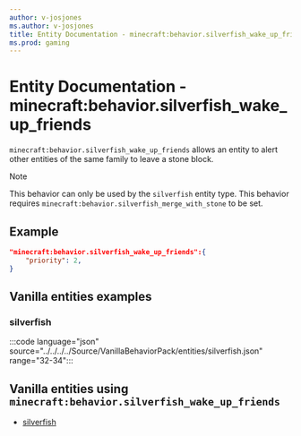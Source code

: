 ```yaml
---
author: v-josjones
ms.author: v-josjones
title: Entity Documentation - minecraft:behavior.silverfish_wake_up_friends
ms.prod: gaming
---
```


# Entity Documentation - minecraft:behavior.silverfish_wake_up_friends

`minecraft:behavior.silverfish_wake_up_friends` allows an entity to alert other entities of the same family to leave a stone block.

> [!NOTE]
> This behavior can only be used by the `silverfish` entity type.
> This behavior requires `minecraft:behavior.silverfish_merge_with_stone` to be set.

## Example

```json
"minecraft:behavior.silverfish_wake_up_friends":{
    "priority": 2,
}
```

## Vanilla entities examples

### silverfish

:::code language="json" source="../../../../Source/VanillaBehaviorPack/entities/silverfish.json" range="32-34":::

## Vanilla entities using `minecraft:behavior.silverfish_wake_up_friends`

- [silverfish](../../../../Source/VanillaBehaviorPack_Snippets/entities/silverfish.md)
